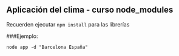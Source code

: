 ## Aplicación del clima - curso node_modules

Recuerden ejecutar ```npm install``` para las librerías

###Ejemplo:
```
node app -d "Barcelona España"
```
